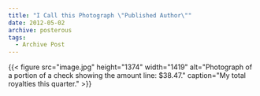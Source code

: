 ```yaml
---
title: "I Call this Photograph \"Published Author\""
date: 2012-05-02
archive: posterous
tags: 
  - Archive Post
---
```


{{< figure 
	src="image.jpg" 
	height="1374" 
	width="1419" 
	alt="Photograph of a portion of a check showing the amount line: $38.47." 
	caption="My total royalties this quarter." >}}
